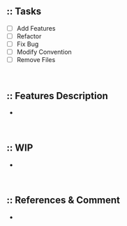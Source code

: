 ## :: Tasks

- [ ] Add Features
- [ ] Refactor
- [ ] Fix Bug
- [ ] Modify Convention
- [ ] Remove Files

<br />

## :: Features Description

-

<br />

## :: WIP

-

<br />

## :: References & Comment

-

